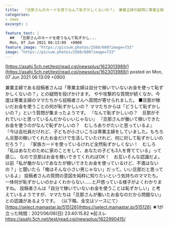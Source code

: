 ```yaml
---
title:  「旦那さんのカードを使うなんて恥ずかしくないの？」 兼業主婦の疑問に専業主婦たちから怒りの反論相次ぐ ★2  
categories:
- news
excerpt: |
  
feature_text: |
  ##  「旦那さんのカードを使うなんて恥ずかし...
  Mon, 07 Jun 2021 06:13:09  +0900
feature_image: "https://picsum.photos/2560/600?image=733"
image: "https://picsum.photos/2560/600?image=733"
---
```


[https://asahi.5ch.net/test/read.cgi/newsplus/1623013989/](https://asahi.5ch.net/test/read.cgi/newsplus/1623013989/)
posted on Mon, 07 Jun 2021 06:13:09  +0900

<!--more-->

兼業主婦である投稿者さんは「専業主婦は自分で稼いでいないお金を使って恥ずかしくないの？」との疑問を投げかけます。 やや攻撃的な質問が続くなか、今度は専業主婦のママたちから投稿者さんへ質問が寄せられました。 ■旦那が稼いだお金を使うことの何が恥ずかしいの？ ママたちからは「どうして恥ずかしいの？」という質問が集まったようです。 『なんで恥ずかしいの？　旦那がそれでいいと思っているんだからいいじゃない』 『旦那さんが働いて稼いできたお金を使うのがなんで恥ずかしいの？　むしろありがたいと思っているよ』 『今は会社員だけれど、子どもが小さいころは専業主婦をしていました。もちろん旦那の稼いでくれたお金だけで生活していたけれど、何に対して恥ずかしいのだろう？』 『家族カードを使っているけれど全然恥ずかしくない！　むしろ「私はあなたのために家のことをして、あなたの子ども3人を育てている」って感じ。 なので旦那はお金を稼いできてくれればOK！　お互いそんな認識だよ。 以前「私が働かないであなたが稼いできたお金を使っているけど、不満はないの？」と聞いたら「俺はそんな小さい男じゃない」だって。いい旦那だと思っているよ』 投稿者さんの質問の意図を純粋に知りたいという気持ちのママたち。一体何が恥ずかしいのかよくわからない……と戸惑っている様子がよくわかりますね。 投稿者さんは「自分で稼いでいないお金を使うことは恥ずかしい」と考えているようですが、ママたちは「旦那さんが働いたお金なのだから問題ない」との認識があるようです。 （以下略、全文はソースにて） [https://select.mamastar.jp/515126](https://select.mamastar.jp/515126) ★1が立った時間：2021/06/06(日) 23:40:15.82 ※前スレ https://asahi.5ch.net/test/read.cgi/newsplus/1622990415/
